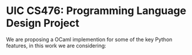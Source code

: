 # UIC CS476: Programming Language Design Project 
We are proposing a OCaml implemention for some of the key Python features, in this work we are considering: 

